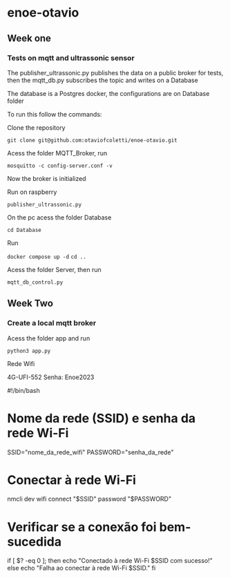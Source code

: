 # enoe-otavio


## Week one

### Tests on mqtt and ultrassonic sensor

The publisher_ultrassonic.py publishes the data on a public broker for tests, then the mqtt_db.py subscribes the topic and writes on a Database

The database is a Postgres docker, the configurations are on Database folder

To run this follow the commands:

Clone the repository

```git clone git@github.com:otaviofcoletti/enoe-otavio.git```

Acess the folder MQTT_Broker, run

```
mosquitto -c config-server.conf -v
```

Now the broker is initialized



Run on raspberry

```publisher_ultrassonic.py```

On the pc acess the folder Database

```cd Database```

Run 

```docker compose up -d```
```cd ..```

Acess the folder Server, then run

```
mqtt_db_control.py
```

## Week Two

### Create a local mqtt broker

Acess the folder app and run

```
python3 app.py
```




Rede Wifi 

4G-UFI-552
Senha: Enoe2023

#!/bin/bash

# Nome da rede (SSID) e senha da rede Wi-Fi
SSID="nome_da_rede_wifi"
PASSWORD="senha_da_rede"

# Conectar à rede Wi-Fi
nmcli dev wifi connect "$SSID" password "$PASSWORD"

# Verificar se a conexão foi bem-sucedida
if [ $? -eq 0 ]; then
    echo "Conectado à rede Wi-Fi $SSID com sucesso!"
else
    echo "Falha ao conectar à rede Wi-Fi $SSID."
fi
